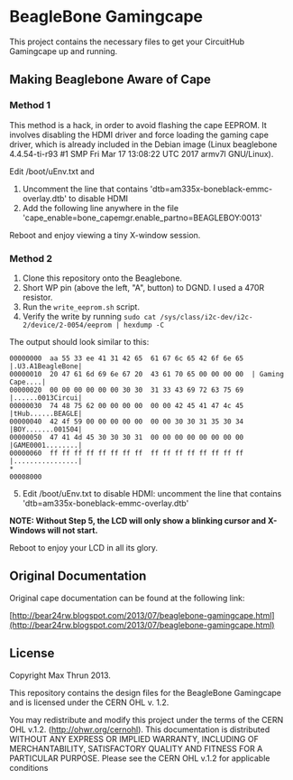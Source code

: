 BeagleBone Gamingcape
=

This project contains the necessary files to get your CircuitHub Gamingcape up and running.


Making Beaglebone Aware of Cape
-

### Method 1

This method is a hack, in order to avoid flashing the cape EEPROM. It involves disabling the HDMI driver and force loading the gaming cape driver, which is already included in the Debian image (Linux beaglebone 4.4.54-ti-r93 #1 SMP Fri Mar 17 13:08:22 UTC 2017 armv7l GNU/Linux).

Edit /boot/uEnv.txt and
1) Uncomment the line that contains 'dtb=am335x-boneblack-emmc-overlay.dtb' to disable HDMI
2) Add the following line anywhere in the file 'cape_enable=bone_capemgr.enable_partno=BEAGLEBOY:0013'

Reboot and enjoy viewing a tiny X-window session.



### Method 2

1) Clone this repository onto the Beaglebone.
2) Short WP pin (above the left, "A", button) to DGND. I used a 470R resistor.
3) Run the `write_eeprom.sh` script.
4) Verify the write by running `sudo cat /sys/class/i2c-dev/i2c-2/device/2-0054/eeprom | hexdump -C`

The output should look similar to this:
```
00000000  aa 55 33 ee 41 31 42 65  61 67 6c 65 42 6f 6e 65  |.U3.A1BeagleBone|
00000010  20 47 61 6d 69 6e 67 20  43 61 70 65 00 00 00 00  | Gaming Cape....|
00000020  00 00 00 00 00 00 30 30  31 33 43 69 72 63 75 69  |......0013Circui|
00000030  74 48 75 62 00 00 00 00  00 00 42 45 41 47 4c 45  |tHub......BEAGLE|
00000040  42 4f 59 00 00 00 00 00  00 00 30 30 31 35 30 34  |BOY.......001504|
00000050  47 41 4d 45 30 30 30 31  00 00 00 00 00 00 00 00  |GAME0001........|
00000060  ff ff ff ff ff ff ff ff  ff ff ff ff ff ff ff ff  |................|
*
00008000
```
5) Edit /boot/uEnv.txt to disable HDMI: uncomment the line that contains 'dtb=am335x-boneblack-emmc-overlay.dtb'

**NOTE: Without Step 5, the LCD will only show a blinking cursor and X-Windows will not start.**

Reboot to enjoy your LCD in all its glory.


Original Documentation
-

Original cape documentation can be found at the following link:

[http://bear24rw.blogspot.com/2013/07/beaglebone-gamingcape.html](http://bear24rw.blogspot.com/2013/07/beaglebone-gamingcape.html)

License
-
Copyright Max Thrun 2013.

This repository contains the design files for the BeagleBone Gamingcape  and is
licensed under the CERN OHL v. 1.2.

You may redistribute and modify this project under the terms of the CERN
OHL v.1.2. (http://ohwr.org/cernohl). This documentation is distributed WITHOUT
ANY EXPRESS OR IMPLIED WARRANTY, INCLUDING OF MERCHANTABILITY, SATISFACTORY
QUALITY AND FITNESS FOR A PARTICULAR PURPOSE. Please see the CERN OHL v.1.2 for
applicable conditions
